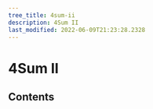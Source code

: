 ```yaml
---
tree_title: 4sum-ii
description: 4Sum II
last_modified: 2022-06-09T21:23:28.2328
---
```


# 4Sum II

## Contents
